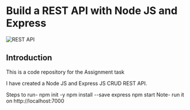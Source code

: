# Build a REST API with Node JS and Express

![REST API](https://i.ibb.co/7GWCCbp/Screenshot-2020-07-12-at-08-30-32.png)

## Introduction
This is a code repository for the Assignment task 

I have created a Node JS and Express JS CRUD REST API.

Steps to run-
npm init -y
npm install --save express
npm start
Note- run it on  http://localhost:7000